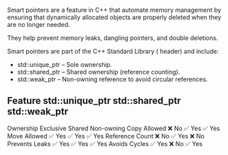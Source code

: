Smart pointers are a feature in C++ that automate memory management by ensuring that
dynamically allocated objects are properly deleted when they are no longer needed. 

They help prevent memory leaks, dangling pointers, and double deletions.

Smart pointers are part of the C++ Standard Library (<memory> header) and include:
- std::unique_ptr – Sole ownership.
- std::shared_ptr – Shared ownership (reference counting).
- std::weak_ptr – Non-owning reference to avoid circular references.


Feature	std::unique_ptr	std::shared_ptr	std::weak_ptr
----------------------------------------------------
Ownership	    Exclusive	Shared	Non-owning
Copy Allowed	❌ No	    ✅ Yes	✅ Yes
Move Allowed	✅ Yes	    ✅ Yes	✅ Yes
Reference Count	❌ No	    ✅ Yes	❌ No
Prevents Leaks	✅ Yes	    ✅ Yes	✅ Yes
Avoids Cycles	✅ Yes	    ❌ No	✅ Yes

